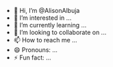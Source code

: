 - 👋 Hi, I’m @AlisonAlbuja
- 👀 I’m interested in ...
- 🌱 I’m currently learning ...
- 💞️ I’m looking to collaborate on ...
- 📫 How to reach me ...
- 😄 Pronouns: ...
- ⚡ Fun fact: ...

<!---
AlisonAlbuja/AlisonAlbuja is a ✨ special ✨ repository because its `README.md` (this file) appears on your GitHub profile.
You can click the Preview link to take a look at your changes.
--->

